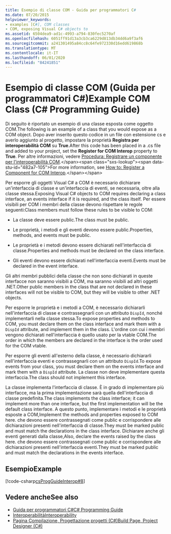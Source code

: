 ```yaml
---
title: Esempio di classe COM - Guida per programmatori C#
ms.date: 07/20/2015
helpviewer_keywords:
- examples [C#], COM classes
- COM, exposing Visual C# objects to
ms.assetid: 6504dea9-ad1c-4993-a794-830fec5270af
ms.openlocfilehash: 6051ff91d13a3cb3ca6229d813db34dd6a9f3af6
ms.sourcegitcommit: a241301495a84cc8c64fe972330d16edd619868b
ms.translationtype: MT
ms.contentlocale: it-IT
ms.lasthandoff: 06/01/2020
ms.locfileid: "84241851"
---
```

# <a name="example-com-class-c-programming-guide"></a><span data-ttu-id="482a7-102">Esempio di classe COM (Guida per programmatori C#)</span><span class="sxs-lookup"><span data-stu-id="482a7-102">Example COM Class (C# Programming Guide)</span></span>
<span data-ttu-id="482a7-103">Di seguito è riportato un esempio di una classe esposta come oggetto COM.</span><span class="sxs-lookup"><span data-stu-id="482a7-103">The following is an example of a class that you would expose as a COM object.</span></span> <span data-ttu-id="482a7-104">Dopo aver inserito questo codice in un file con estensione cs e averlo aggiunto al progetto, impostare la proprietà **Registra per interoperabilità COM** su **True**.</span><span class="sxs-lookup"><span data-stu-id="482a7-104">After this code has been placed in a .cs file and added to your project, set the **Register for COM Interop** property to **True**.</span></span> <span data-ttu-id="482a7-105">Per altre informazioni, vedere [Procedura: Registrare un componente per l'interoperabilità COM](https://docs.microsoft.com/previous-versions/visualstudio/visual-studio-2010/w29wacsy(v=vs.100)).</span><span class="sxs-lookup"><span data-stu-id="482a7-105">For more information, see [How to: Register a Component for COM Interop](https://docs.microsoft.com/previous-versions/visualstudio/visual-studio-2010/w29wacsy(v=vs.100)).</span></span>
  
 <span data-ttu-id="482a7-106">Per esporre gli oggetti Visual C# a COM è necessario dichiarare un'interfaccia di classe e un'interfaccia di eventi, se necessaria, oltre alla classe stessa.</span><span class="sxs-lookup"><span data-stu-id="482a7-106">Exposing Visual C# objects to COM requires declaring a class interface, an events interface if it is required, and the class itself.</span></span> <span data-ttu-id="482a7-107">Per essere visibili per COM i membri della classe devono rispettare le regole seguenti:</span><span class="sxs-lookup"><span data-stu-id="482a7-107">Class members must follow these rules to be visible to COM:</span></span>  
  
- <span data-ttu-id="482a7-108">La classe deve essere public.</span><span class="sxs-lookup"><span data-stu-id="482a7-108">The class must be public.</span></span>  
  
- <span data-ttu-id="482a7-109">Le proprietà, i metodi e gli eventi devono essere public.</span><span class="sxs-lookup"><span data-stu-id="482a7-109">Properties, methods, and events must be public.</span></span>  
  
- <span data-ttu-id="482a7-110">Le proprietà e i metodi devono essere dichiarati nell'interfaccia di classe.</span><span class="sxs-lookup"><span data-stu-id="482a7-110">Properties and methods must be declared on the class interface.</span></span>  
  
- <span data-ttu-id="482a7-111">Gli eventi devono essere dichiarati nell'interfaccia eventi.</span><span class="sxs-lookup"><span data-stu-id="482a7-111">Events must be declared in the event interface.</span></span>  
  
 <span data-ttu-id="482a7-112">Gli altri membri pubblici della classe che non sono dichiarati in queste interfacce non saranno visibili a COM, ma saranno visibili ad altri oggetti .NET.</span><span class="sxs-lookup"><span data-stu-id="482a7-112">Other public members in the class that are not declared in these interfaces will not be visible to COM, but they will be visible to other .NET objects.</span></span>  
  
 <span data-ttu-id="482a7-113">Per esporre le proprietà e i metodi a COM, è necessario dichiararli nell'interfaccia di classe e contrassegnarli con un attributo `DispId`, nonché implementarli nella classe stessa.</span><span class="sxs-lookup"><span data-stu-id="482a7-113">To expose properties and methods to COM, you must declare them on the class interface and mark them with a `DispId` attribute, and implement them in the class.</span></span> <span data-ttu-id="482a7-114">L'ordine con cui i membri vengono dichiarati nell'interfaccia è quello usato per la vtable COM.</span><span class="sxs-lookup"><span data-stu-id="482a7-114">The order in which the members are declared in the interface is the order used for the COM vtable.</span></span>  
  
 <span data-ttu-id="482a7-115">Per esporre gli eventi all'esterno della classe, è necessario dichiararli nell'interfaccia eventi e contrassegnarli con un attributo `DispId`.</span><span class="sxs-lookup"><span data-stu-id="482a7-115">To expose events from your class, you must declare them on the events interface and mark them with a `DispId` attribute.</span></span> <span data-ttu-id="482a7-116">La classe non deve implementare questa interfaccia.</span><span class="sxs-lookup"><span data-stu-id="482a7-116">The class should not implement this interface.</span></span>  
  
 <span data-ttu-id="482a7-117">La classe implementa l'interfaccia di classe. È in grado di implementare più interfacce, ma la prima implementazione sarà quella dell'interfaccia di classe predefinita.</span><span class="sxs-lookup"><span data-stu-id="482a7-117">The class implements the class interface; it can implement more than one interface, but the first implementation will be the default class interface.</span></span> <span data-ttu-id="482a7-118">A questo punto, implementare i metodi e le proprietà esposte a COM,</span><span class="sxs-lookup"><span data-stu-id="482a7-118">Implement the methods and properties exposed to COM here.</span></span> <span data-ttu-id="482a7-119">che devono essere contrassegnati come public e corrispondere alle dichiarazioni presenti nell'interfaccia di classe.</span><span class="sxs-lookup"><span data-stu-id="482a7-119">They must be marked public and must match the declarations in the class interface.</span></span> <span data-ttu-id="482a7-120">Dichiarare anche gli eventi generati dalla classe,</span><span class="sxs-lookup"><span data-stu-id="482a7-120">Also, declare the events raised by the class here.</span></span> <span data-ttu-id="482a7-121">che devono essere contrassegnati come public e corrispondere alle dichiarazioni presenti nell'interfaccia eventi.</span><span class="sxs-lookup"><span data-stu-id="482a7-121">They must be marked public and must match the declarations in the events interface.</span></span>  
  
## <a name="example"></a><span data-ttu-id="482a7-122">Esempio</span><span class="sxs-lookup"><span data-stu-id="482a7-122">Example</span></span>  
 [!code-csharp[csProgGuideInterop#8](~/samples/snippets/csharp/VS_Snippets_VBCSharp/csProgGuideInterop/CS/ExampleCOM.cs#8)]  
  
## <a name="see-also"></a><span data-ttu-id="482a7-123">Vedere anche</span><span class="sxs-lookup"><span data-stu-id="482a7-123">See also</span></span>

- [<span data-ttu-id="482a7-124">Guida per programmatori C#</span><span class="sxs-lookup"><span data-stu-id="482a7-124">C# Programming Guide</span></span>](../index.md)
- [<span data-ttu-id="482a7-125">Interoperabilità</span><span class="sxs-lookup"><span data-stu-id="482a7-125">Interoperability</span></span>](./index.md)
- [<span data-ttu-id="482a7-126">Pagina Compilazione, Progettazione progetti (C#)</span><span class="sxs-lookup"><span data-stu-id="482a7-126">Build Page, Project Designer (C#)</span></span>](/visualstudio/ide/reference/build-page-project-designer-csharp)
